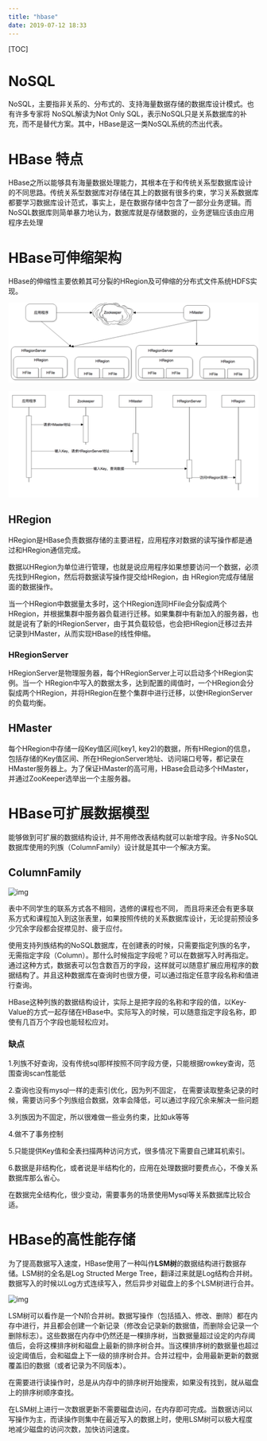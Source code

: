 ```yaml
---
title: "hbase"
date: 2019-07-12 18:33
---
```

[TOC]



# NoSQL

NoSQL，主要指非关系的、分布式的、支持海量数据存储的数据库设计模式。也有许多专家将 NoSQL解读为Not Only SQL，表示NoSQL只是关系数据库的补充，而不是替代方案。其中，HBase是这一类NoSQL系统的杰出代表。





# HBase 特点

HBase之所以能够具有海量数据处理能力，其根本在于和传统关系型数据库设计的不同思路。传统关系型数据库对存储在其上的数据有很多约束，学习关系数据库都要学习数据库设计范式，事实上，是在数据存储中包含了一部分业务逻辑。而NoSQL数据库则简单暴力地认为，数据库就是存储数据的，业务逻辑应该由应用程序去处理





# HBase可伸缩架构

HBase的伸缩性主要依赖其可分裂的HRegion及可伸缩的分布式文件系统HDFS实现。

![image-20200729163708648](hbase.assets/image-20200729163708648.png)



![image-20200729163724214](hbase.assets/image-20200729163724214.png)





## HRegion

HRegion是HBase负责数据存储的主要进程，应用程序对数据的读写操作都是通过和HRegion通信完成。

数据以HRegion为单位进行管理，也就是说应用程序如果想要访问一个数据，必须先找到HRegion，然后将数据读写操作提交给HRegion，由 HRegion完成存储层面的数据操作。



当一个HRegion中数据量太多时，这个HRegion连同HFile会分裂成两个HRegion，并根据集群中服务器负载进行迁移。如果集群中有新加入的服务器，也就是说有了新的HRegionServer，由于其负载较低，也会把HRegion迁移过去并记录到HMaster，从而实现HBase的线性伸缩。



### HRegionServer

HRegionServer是物理服务器，每个HRegionServer上可以启动多个HRegion实例。当一个 HRegion中写入的数据太多，达到配置的阈值时，一个HRegion会分裂成两个HRegion，并将HRegion在整个集群中进行迁移，以使HRegionServer的负载均衡。



## HMaster

每个HRegion中存储一段Key值区间[key1, key2)的数据，所有HRegion的信息，包括存储的Key值区间、所在HRegionServer地址、访问端口号等，都记录在HMaster服务器上。为了保证HMaster的高可用，HBase会启动多个HMaster，并通过ZooKeeper选举出一个主服务器。





# HBase可扩展数据模型

能够做到可扩展的数据结构设计, 并不用修改表结构就可以新增字段。许多NoSQL数据库使用的列族（ColumnFamily）设计就是其中一个解决方案。



## ColumnFamily 



![img](https://snag.gy/BIF7Jc.jpg)

表中不同学生的联系方式各不相同，选修的课程也不同， 而且将来还会有更多联系方式和课程加入到这张表里，如果按照传统的关系数据库设计，无论提前预设多少冗余字段都会捉襟见肘、疲于应付。

使用支持列族结构的NoSQL数据库，在创建表的时候，只需要指定列族的名字，无需指定字段（Column）。那什么时候指定字段呢？可以在数据写入时再指定。通过这种方式，数据表可以包含数百万的字段，这样就可以随意扩展应用程序的数据结构了。并且这种数据库在查询时也很方便，可以通过指定任意字段名称和值进行查询。

HBase这种列族的数据结构设计，实际上是把字段的名称和字段的值，以Key-Value的方式一起存储在HBase中。实际写入的时候，可以随意指定字段名称，即使有几百万个字段也能轻松应对。



### 缺点

1.列族不好查询，没有传统sql那样按照不同字段方便，只能根据rowkey查询，范围查询scan性能低

2.查询也没有mysql一样的走索引优化，因为列不固定， 在需要读取整条记录的时候，需要访问多个列族组合数据，效率会降低，可以通过字段冗余来解决一些问题 

3.列族因为不固定，所以很难做一些业务约束，比如uk等等

4.做不了事务控制 

5.只能提供Key值和全表扫描两种访问方式，很多情况下需要自己建耳机索引。

6.数据是非结构化，或者说是半结构化的，应用在处理数据时要费点心，不像关系数据库那么省心。



在数据完全结构化，很少变动，需要事务的场景使用Mysql等关系数据库比较合适。 





# HBase的高性能存储

为了提高数据写入速度，HBase使用了一种叫作**LSM树**的数据结构进行数据存储。LSM树的全名是Log Structed Merge Tree，翻译过来就是Log结构合并树。数据写入的时候以Log方式连续写入，然后异步对磁盘上的多个LSM树进行合并。

![img](https://snag.gy/S9ytXH.jpg)



LSM树可以看作是一个N阶合并树。数据写操作（包括插入、修改、删除）都在内存中进行，并且都会创建一个新记录（修改会记录新的数据值，而删除会记录一个删除标志）。这些数据在内存中仍然还是一棵排序树，当数据量超过设定的内存阈值后，会将这棵排序树和磁盘上最新的排序树合并。当这棵排序树的数据量也超过设定阈值后，会和磁盘上下一级的排序树合并。合并过程中，会用最新更新的数据覆盖旧的数据（或者记录为不同版本）。

在需要进行读操作时，总是从内存中的排序树开始搜索，如果没有找到，就从磁盘 上的排序树顺序查找。

在LSM树上进行一次数据更新不需要磁盘访问，在内存即可完成。当数据访问以写操作为主，而读操作则集中在最近写入的数据上时，使用LSM树可以极大程度地减少磁盘的访问次数，加快访问速度。





